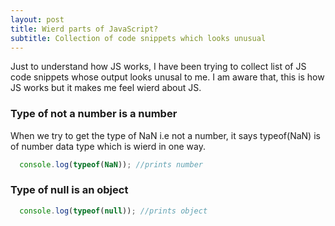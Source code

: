 ```yaml
---
layout: post
title: Wierd parts of JavaScript?
subtitle: Collection of code snippets which looks unusual
---
```


Just to understand how JS works, I have been trying to collect list of JS code snippets whose output looks unusal to me. 
I am aware that, this is how JS works but it makes me feel wierd about JS. 

### Type of not a number is a number
When we try to get the type of NaN i.e not a number, it says typeof(NaN) is of number data type which is wierd in one way.

```javascript
  console.log(typeof(NaN)); //prints number
```

### Type of null is an object
```javascript
  console.log(typeof(null)); //prints object
```
